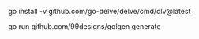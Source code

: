 go install -v github.com/go-delve/delve/cmd/dlv@latest

go run github.com/99designs/gqlgen generate
